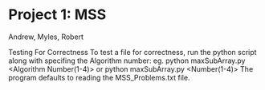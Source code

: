 # Project 1: MSS
Andrew, Myles, Robert

Testing For Correctness
To test a file for correctness, run the python script along with specifing the Algorithm number:
  eg. python maxSubArray.py <Algorithm Number(1-4)> or python maxSubArray.py <Number(1-4)>
The program defaults to reading the MSS_Problems.txt file.
